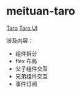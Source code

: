 # meituan-taro

[Taro](https://taro.aotu.io/)
[Taro UI](https://taro-ui.aotu.io/#/)

涉及内容：
* 组件拆分
* flex 布局
* 父子组件交互
* 兄弟组件交互
* 事件订阅
